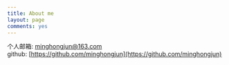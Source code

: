 ```yaml
---
title: About me
layout: page
comments: yes
---
```


个人邮箱: minghongjun@163.com  
github: [https://github.com/minghongjun](https://github.com/minghongjun)  
